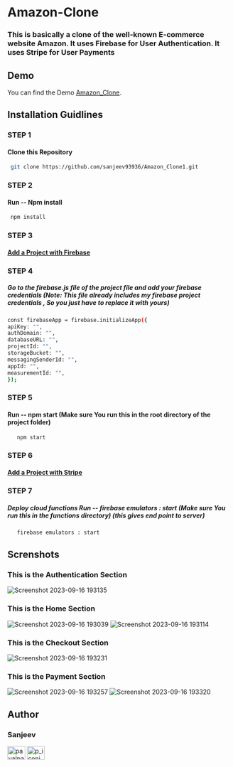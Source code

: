 # Amazon-Clone

### This is basically a clone of the well-known E-commerce website Amazon. It uses Firebase for User Authentication. It uses Stripe for User Payments


## Demo

You can find the Demo [Amazon_Clone](https://fir-e4689.web.app/).


## Installation Guidlines

### STEP 1
#### Clone this Repository
 ```sh
  git clone https://github.com/sanjeev93936/Amazon_Clone1.git
  ```
### STEP 2
 #### Run -- Npm install
  ```sh
   npm install
   ```
### STEP 3
 #### [Add a Project with Firebase](https://console.firebase.google.com/u/0/)
 
### STEP 4
##### Go to the firebase.js file of the project file and add your firebase credentials (Note: This file already includes my firebase project credentials , So you just have to replace it with yours)

 ```sh
 const firebaseApp = firebase.initializeApp({
 apiKey: "",
 authDomain: "",
 databaseURL: "",
 projectId: "",
 storageBucket: "",
 messagingSenderId: "",
 appId: "",
 measurementId: "",
});
```
### STEP 5
#### Run -- npm start  (Make sure You run this in the root directory of the project folder)
  
```sh
   npm start
   ```

### STEP 6
 #### [Add a Project with Stripe](https://stripe.com/en-in)
 
### STEP 7
##### Deploy cloud functions Run -- firebase emulators : start (Make sure You run this in the functions directory) (this gives end point to server)

```sh
   firebase emulators : start
   ```

## Screnshots

### This is the Authentication Section
![Screenshot 2023-09-16 193135](https://github.com/sanjeev93936/Amazon_Clone1/assets/108318474/22df3e83-ef5b-4ab7-926c-91bd23322b7b)
### This is the Home Section
![Screenshot 2023-09-16 193039](https://github.com/sanjeev93936/Amazon_Clone1/assets/108318474/4838816c-0d14-4476-b4b2-41e0814284b1)
![Screenshot 2023-09-16 193114](https://github.com/sanjeev93936/Amazon_Clone1/assets/108318474/3e297633-5264-454c-a384-96c2d1ef2b79)
### This is the Checkout Section
![Screenshot 2023-09-16 193231](https://github.com/sanjeev93936/Amazon_Clone1/assets/108318474/1670b609-0e3e-4eb3-9cf2-d812358f8f40)
### This is the Payment Section
![Screenshot 2023-09-16 193257](https://github.com/sanjeev93936/Amazon_Clone1/assets/108318474/b22be56e-f180-4ca5-b4bd-28d022bc5489)
![Screenshot 2023-09-16 193320](https://github.com/sanjeev93936/Amazon_Clone1/assets/108318474/47174cb9-7b80-46d9-bdd6-ab3b0aa16b52)

## Author

### Sanjeev

<a href="https://linkedin.com/in/sanjeev-madhavarapu-92a389237/" target="blank"><img align="center" src="https://cdn.jsdelivr.net/npm/simple-icons@3.0.1/icons/linkedin.svg" alt="payalpatra105" height="30" width="40" /></a>
<a href="https://instagram.com/
sanjeev_madhavarapu" target="blank"><img align="center" src="https://cdn.jsdelivr.net/npm/simple-icons@3.0.1/icons/instagram.svg" alt="p_iconic_" height="30" width="40" /></a>
